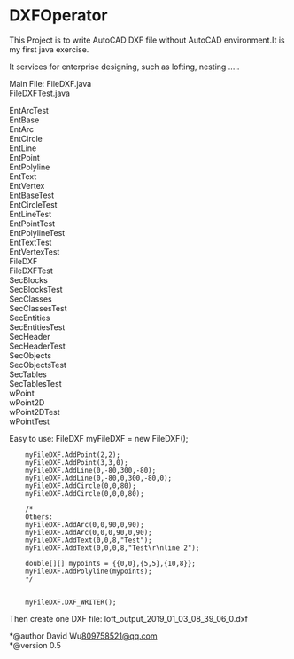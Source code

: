 # DXFOperator
This Project is to write AutoCAD DXF file  without AutoCAD environment.It is my first java exercise.</br>

It services for enterprise designing, such as lofting, nesting .....</br>

Main File: FileDXF.java</br>
           FileDXFTest.java

EntArcTest</br>
EntBase</br>
EntArc</br>
EntCircle</br>
EntLine</br>
EntPoint</br>
EntPolyline</br>
EntText</br>
EntVertex</br>
EntBaseTest</br>
EntCircleTest</br>
EntLineTest</br>
EntPointTest</br>
EntPolylineTest</br>
EntTextTest</br>
EntVertexTest</br>
FileDXF</br>
FileDXFTest</br>
SecBlocks</br>
SecBlocksTest</br>
SecClasses</br>
SecClassesTest</br>
SecEntities</br>
SecEntitiesTest</br>
SecHeader</br>
SecHeaderTest</br>
SecObjects</br>
SecObjectsTest</br>
SecTables</br>
SecTablesTest</br>
wPoint</br>
wPoint2D</br>
wPoint2DTest</br>
wPointTest</br>

Easy to use:
		FileDXF myFileDXF = new FileDXF();
		
		myFileDXF.AddPoint(2,2);
		myFileDXF.AddPoint(3,3,0);
		myFileDXF.AddLine(0,-80,300,-80);
		myFileDXF.AddLine(0,-80,0,300,-80,0);
		myFileDXF.AddCircle(0,0,80);
		myFileDXF.AddCircle(0,0,0,80);

		/*
		Others:
		myFileDXF.AddArc(0,0,90,0,90);
		myFileDXF.AddArc(0,0,0,90,0,90);
		myFileDXF.AddText(0,0,8,"Test");
		myFileDXF.AddText(0,0,0,8,"Test\r\nline 2");
		
		double[][] mypoints = {{0,0},{5,5},{10,8}};		
		myFileDXF.AddPolyline(mypoints);
		*/
		

		myFileDXF.DXF_WRITER();

Then create one DXF file: loft_output_2019_01_03_08_39_06_0.dxf

*@author David Wu<809758521@qq.com></br>
*@version 0.5

